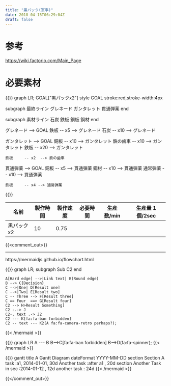 ```yaml
---
title: "黒パック(軍事)"
date: 2018-04-15T06:29:04Z
draft: false
---
```


# 参考
https://wiki.factorio.com/Main_Page

# 必要素材

{{<mermaid align="left">}}
graph LR;
  GOAL["黒パックx2"]
  style GOAL stroke:red,stroke-width:4px

  subgraph 最終ライン
    グレネード
    ガンタレット
    貫通弾薬
  end

  subgraph 素材ライン
    石炭
    鉄板
    銅板
    鋼材
  end

  グレネード --> GOAL
    鉄板 --  x5 --> グレネード
    石炭 -- x10 --> グレネード

  ガンタレット --> GOAL
    銅板     -- x10 --> ガンタレット
    鉄の歯車 -- x10 --> ガンタレット
    鉄板     -- x20 --> ガンタレット

    鉄板     -- x2  --> 鉄の歯車

  貫通弾薬 --> GOAL
    銅板     --  x5 --> 貫通弾薬
    鋼材     -- x10 --> 貫通弾薬
    通常弾薬 -- x10 --> 貫通弾薬

    鉄板     -- x4 --> 通常弾薬
{{</mermaid>}}



|    名前    | 製作時間 | 製作速度 | 必要時間 | 生産数/min | 生産量 1個/2sec |
|------------|----------|----------|----------|------------|-----------------|
| 黒パックx2 | 10       | 0.75     |          |            |                 |


{{<comment_out>}}
<hr />
https://mermaidjs.github.io/flowchart.html

{{<mermaid align="left">}}
graph LR;
    subgraph Sub
      C2
    end

    A[Hard edge] -->|Link text| B(Round edge)
    B --> C{Decision}
    C -->|One| D[Result one]
    C -->|Two| E[Result two]
    C -- Three --> F[Result three]
    C == Four  ==> G[Result four]
    C2 --> H>Result Something]
    C2 -.-> J
    C2-. text .-> J2
    C2 --- K[fa:fa-ban forbidden]
    C2 -- text --- K2(A fa:fa-camera-retro perhaps?);
{{< /mermaid >}}

{{<mermaid align="left">}}
graph LR
    A --- B
    B-->C[fa:fa-ban forbidden]
    B-->D(fa:fa-spinner);
{{< /mermaid >}}


{{<mermaid align="left">}}
gantt
    title A Gantt Diagram
    dateFormat  YYYY-MM-DD
    section Section
    A task           :a1, 2014-01-01, 30d
    Another task     :after a1  , 20d
    section Another
    Task in sec      :2014-01-12  , 12d
    another task      : 24d
{{< /mermaid >}}

{{</comment_out>}}
